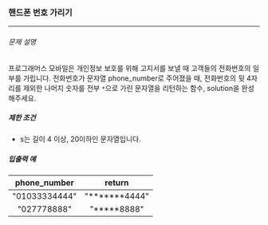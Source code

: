 ### 핸드폰 번호 가리기
___ 
###### 문제 설명
프로그래머스 모바일은 개인정보 보호를 위해 고지서를 보낼 때 고객들의 전화번호의 일부를 가립니다.
전화번호가 문자열 phone_number로 주어졌을 때, 전화번호의 뒷 4자리를 제외한 나머지 숫자를 전부 ```*```으로 가린 문자열을 리턴하는 함수, solution을 완성해주세요.

##### 제한 조건
* s는 길이 4 이상, 20이하인 문자열입니다.

##### 입출력 예
|phone_number|return| 
|:---:|:---:| 
|"01033334444"|"*******4444"| 
|"027778888"|"*****8888"|
